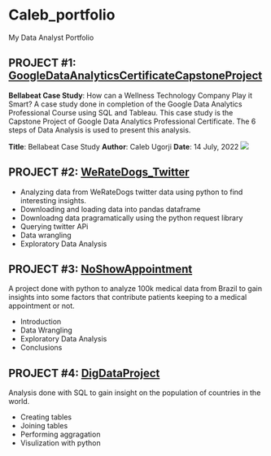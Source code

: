 # Caleb_portfolio
My Data Analyst Portfolio

## PROJECT #1: [GoogleDataAnalyticsCertificateCapstoneProject](https://github.com/DataStance1/GoogleCertCapstoneProject)
**Bellabeat Case Study**: How can a Wellness Technology Company Play it Smart? A case study done in completion of the Google Data Analytics Professional Course using SQL and Tableau.
This case study is the Capstone Project of Google Data Analytics Professional Certificate. The 6 steps of Data Analysis is used to present this analysis.

**Title**: Bellabeat Case Study
**Author**: Caleb Ugorji
**Date**: 14 July, 2022
![](https://github.com/DataStance1/Caleb_portfolio/blob/main/images/Bellabeat-900x0.png)

## PROJECT #2:  [WeRateDogs_Twitter](https://github.com/DataStance1/WeRateDogs_Twitter)
* Analyzing data from WeRateDogs twitter data using python to find interesting insights.
* Downloading and loading data into pandas dataframe
* Downloadng data pragramatically using the python request library
* Querying twitter APi
* Data wrangling
* Exploratory Data Analysis

## PROJECT #3: [NoShowAppointment](https://github.com/DataStance1/NoShowAppointment)
A project done with python to analyze 100k medical data from Brazil to gain insights into some factors that contribute patients keeping to a medical appointment or not.
* Introduction
* Data Wrangling
* Exploratory Data Analysis
* Conclusions

## PROJECT #4: [DigDataProject](https://github.com/DataStance1/DigDataProject)
Analysis done with SQL to gain insight on the  population of countries in the world.
* Creating tables
* Joining tables
* Performing aggragation
* Visulization with python

